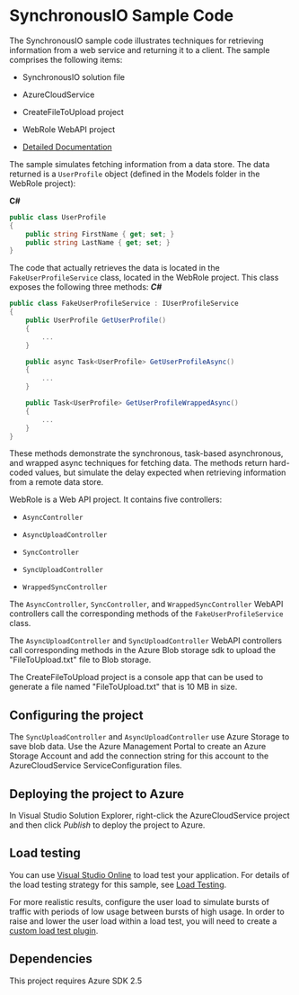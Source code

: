 # SynchronousIO Sample Code

The SynchronousIO sample code illustrates techniques for retrieving information from a web service and returning it to a client. The sample comprises the following items:

* SynchronousIO solution file

* AzureCloudService

* CreateFileToUpload project

* WebRole WebAPI project

* [Detailed Documentation][docs]

The sample simulates fetching information from a data store. The data returned is a
`UserProfile` object (defined in the Models folder in the WebRole project):

**C#**
``` C#
public class UserProfile
{
    public string FirstName { get; set; }
    public string LastName { get; set; }
}
```

The code that actually retrieves the data is located in the `FakeUserProfileService`
class, located in the WebRole project. This class exposes the following three methods:
***C#***
``` C#
public class FakeUserProfileService : IUserProfileService
{
    public UserProfile GetUserProfile()
    {
        ...
    }

    public async Task<UserProfile> GetUserProfileAsync()
    {
        ...
    }

    public Task<UserProfile> GetUserProfileWrappedAsync()
    {
        ...
    }
}
```
These methods demonstrate the synchronous, task-based asynchronous, and wrapped async
techniques for fetching data. The methods return hard-coded values, but simulate the
delay expected when retrieving information from a remote data store.

WebRole is a Web API project. It contains five controllers:

* `AsyncController`

* `AsyncUploadController`

* `SyncController`

* `SyncUploadController`

* `WrappedSyncController`

The `AsyncController`, `SyncController`, and `WrappedSyncController` WebAPI
controllers call the corresponding methods of the `FakeUserProfileService` class.

The `AsyncUploadController` and `SyncUploadController` WebAPI controllers call
corresponding methods in the Azure Blob storage sdk to upload the "FileToUpload.txt"
file to Blob storage.

The CreateFileToUpload project is a console app that can be used to generate a file
named "FileToUpload.txt" that is 10 MB in size.

## Configuring the project

The `SyncUploadController` and `AsyncUploadController` use Azure Storage to save blob data. Use the Azure Management Portal to create an Azure Storage Account and add the connection string for this account to the AzureCloudService ServiceConfiguration files.

## Deploying the project to Azure

In Visual Studio Solution Explorer, right-click the AzureCloudService project and then
click *Publish* to deploy the project to Azure.


## Load testing

You can use [Visual Studio Online](http://www.visualstudio.com/en-us/get-started/load-test-your-app-vs.aspx)  to
load test your application.
For details of the load testing strategy for this sample, see [Load Testing][Load Testing].

For more realistic results, configure the user load to simulate bursts of traffic with
periods of low usage between bursts of high usage. In order to raise and lower the
user load within a load test, you will need to create a [custom load test plugin](https://msdn.microsoft.com/en-us/library/ms243153.aspx).

## Dependencies
This project requires Azure SDK 2.5

[docs]: docs/SynchonousIO.md
[Load Testing]: docs/LoadTesting.md
